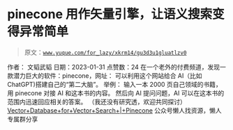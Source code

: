 # pinecone 用作矢量引擎，让语义搜索变得异常简单

> 原文：[`www.yuque.com/for_lazy/xkrm14/gu3d3u1gluatlzv0`](https://www.yuque.com/for_lazy/xkrm14/gu3d3u1gluatlzv0)

<ne-p id="u1fa998ad" data-lake-id="u1fa998ad"><ne-text id="uc39382df">作者： 文韬武韬</ne-text></ne-p> <ne-p id="u71828edd" data-lake-id="u71828edd"><ne-text id="ua02df175">日期：2023-01-31</ne-text></ne-p> <ne-p id="ueed50303" data-lake-id="ueed50303"><ne-text id="u11c576e5">点赞数：</ne-text><ne-text id="u569d067d" ne-bold="true">24</ne-text></ne-p> <ne-hole id="u2b6875b7" data-lake-id="u2b6875b7"><ne-card data-card-name="hr" data-card-type="block" id="DhOkq" data-event-boundary="card"><ne-p id="ued8db884" data-lake-id="ued8db884"><ne-text id="ue079719d">在一个老外的付费频道，发现一款潜力巨大的软件：pinecone，网址： 可以利用这个网站给合 AI（比如 ChatGPT)搭建自己的“第二大脑”。 举例：</ne-text> <ne-text id="u498c93b9">输入一本 2000 页自己领域的书籍，用 pinecone 对接 AI 和这本书的内容。 然后向 AI 提问问题，AI 可以在这本书的范围内迅速回应相关的答案。</ne-text> <ne-text id="ua0d2e5c7">（我还没有研究透，欢迎共同探讨）</ne-text> [<ne-text id="u2b5a9ca3">Vector+Database+for+Vector+Search+|+Pinecone</ne-text>](https://www.pinecone.io/)</ne-p> <ne-hole id="u5ed80cb9" data-lake-id="u5ed80cb9"><ne-card data-card-name="hr" data-card-type="block" id="Hhqen" data-event-boundary="card"><ne-p id="u79cbcf9a" data-lake-id="u79cbcf9a"><ne-text id="u52b7ee90">公众号懒人找资源，懒人专属群分享</ne-text></ne-p></ne-card></ne-hole></ne-card></ne-hole>